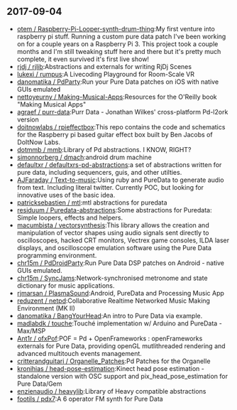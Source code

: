 ## 2017-09-04

* [otem / Raspberry-Pi-Looper-synth-drum-thing](https://github.com/otem/Raspberry-Pi-Looper-synth-drum-thing):My first venture into raspberry pi stuff. Running a custom pure data patch I've been working on for a couple years on a Raspberry Pi 3. This project took a couple months and I'm still tweaking stuff here and there but it's pretty much complete, it even survived it's first live show!
* [rjdj / rjlib](https://github.com/rjdj/rjlib):Abstractions and externals for writing RjDj Scenes
* [lukexi / rumpus](https://github.com/lukexi/rumpus):A Livecoding Playground for Room-Scale VR
* [danomatika / PdParty](https://github.com/danomatika/PdParty):Run your Pure Data patches on iOS with native GUIs emulated
* [nettoyeurny / Making-Musical-Apps](https://github.com/nettoyeurny/Making-Musical-Apps):Resources for the O'Reilly book "Making Musical Apps"
* [agraef / purr-data](https://github.com/agraef/purr-data):Purr Data - Jonathan Wilkes' cross-platform Pd-l2ork version
* [doitnowlabs / rpieffectbox](https://github.com/doitnowlabs/rpieffectbox):This repo contains the code and schematics for the Raspberry pi based guitar effect box built by Ben Jacobs of DoItNow Labs.
* [dotmmb / mmb](https://github.com/dotmmb/mmb):Library of Pd abstractions. I KNOW, RIGHT?
* [simonnorberg / dmach](https://github.com/simonnorberg/dmach):android drum machine
* [defaultxr / defaultxrs-pd-abstractions](https://github.com/defaultxr/defaultxrs-pd-abstractions):a set of abstractions written for pure data, including sequencers, guis, and other utilties.
* [AJFaraday / Text-to-music](https://github.com/AJFaraday/Text-to-music):Using ruby and PureData to generate audio from text. Including literal twitter. Currently POC, but looking for innovative uses of the basic idea.
* [patricksebastien / mtl](https://github.com/patricksebastien/mtl):mtl abstractions for puredata
* [residuum / Puredata-abstractions](https://github.com/residuum/Puredata-abstractions):Some abstractions for Puredata: Simple loopers, effects and helpers.
* [macumbista / vectorsynthesis](https://github.com/macumbista/vectorsynthesis):This library allows the creation and manipulation of vector shapes using audio signals sent directly to oscilloscopes, hacked CRT monitors, Vectrex game consoles, ILDA laser displays, and oscilloscope emulation software using the Pure Data programming environment.
* [chr15m / PdDroidParty](https://github.com/chr15m/PdDroidParty):Run Pure Data DSP patches on Android - native GUIs emulated.
* [chr15m / SyncJams](https://github.com/chr15m/SyncJams):Network-synchronised metronome and state dictionary for music applications.
* [rjmarsan / PlasmaSound](https://github.com/rjmarsan/PlasmaSound):Android, PureData and Processing Music App
* [reduzent / netpd](https://github.com/reduzent/netpd):Collaborative Realtime Networked Music Making Environment (MK II)
* [danomatika / BangYourHead](https://github.com/danomatika/BangYourHead):An intro to Pure Data via example.
* [madlabdk / touche](https://github.com/madlabdk/touche):Touché implementation w/ Arduino and PureData - Max/MSP
* [Ant1r / ofxPof](https://github.com/Ant1r/ofxPof):POF = Pd + OpenFrameworks : openFrameworks externals for Pure Data, providing openGL mutlithreaded rendering and advanced multitouch events management.
* [critterandguitari / Organelle_Patches](https://github.com/critterandguitari/Organelle_Patches):Pd Patches for the Organelle
* [kronihias / head-pose-estimation](https://github.com/kronihias/head-pose-estimation):Kinect head pose estimation - standalone version with OSC support and pix_head_pose_estimation for Pure Data/Gem
* [enzienaudio / heavylib](https://github.com/enzienaudio/heavylib):Library of Heavy compatible abstractions
* [footils / pdx7](https://github.com/footils/pdx7):A 6 operator FM synth for Pure Data
